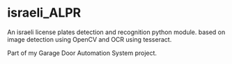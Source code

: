 # israeli_ALPR
An israeli license plates detection and recognition python module.
based on image detection using OpenCV and OCR using tesseract.

Part of my Garage Door Automation System project.
